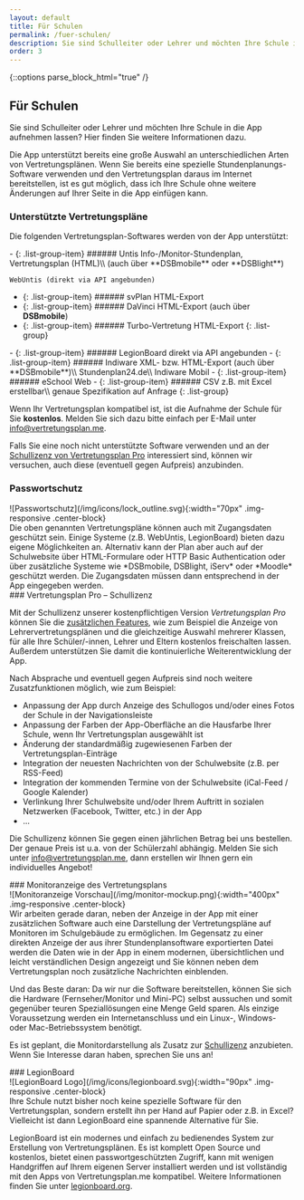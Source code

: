 ```yaml
---
layout: default
title: Für Schulen
permalink: /fuer-schulen/
description: Sie sind Schulleiter oder Lehrer und möchten Ihre Schule in die App aufnehmen lassen? Hier finden Sie weitere Informationen dazu.
order: 3
---
```


{::options parse_block_html="true" /}

Für Schulen
-----------

Sie sind Schulleiter oder Lehrer und möchten Ihre Schule in die App aufnehmen lassen? Hier finden Sie weitere
Informationen dazu.

Die App unterstützt bereits eine große Auswahl an unterschiedlichen Arten von Vertretungsplänen. Wenn Sie bereits eine
spezielle Stundenplanungs-Software verwenden und den Vertretungsplan daraus im Internet bereitstellen, ist es gut
möglich, dass ich Ihre Schule ohne weitere Änderungen auf Ihrer Seite in die App einfügen kann.

<div class="jumbotron jumbotron-normal-font">

### Unterstützte Vertretungspläne

Die folgenden Vertretungsplan-Softwares werden von der App unterstützt:

<div class="row">
<div class="col-md-6">
 - {: .list-group-item} ###### Untis
    Info-/Monitor-Stundenplan, Vertretungsplan (HTML)\\
    (auch über **DSBmobile** oder **DSBlight**)

    WebUntis (direkt via API angebunden)
 - {: .list-group-item} ###### svPlan
    HTML-Export
 - {: .list-group-item} ###### DaVinci
    HTML-Export (auch über **DSBmobile**)
 - {: .list-group-item} ###### Turbo-Vertretung
    HTML-Export
 {: .list-group}
</div>
<div class="col-md-6">
 - {: .list-group-item} ###### LegionBoard
    direkt via API angebunden
 - {: .list-group-item} ###### Indiware
    XML- bzw. HTML-Export (auch über **DSBmobile**)\\
    Stundenplan24.de\\
    Indiware Mobil
 - {: .list-group-item} ###### eSchool Web
 - {: .list-group-item} ###### CSV
    z.B. mit Excel erstellbar\\
    genaue Spezifikation auf Anfrage
 {: .list-group}
</div>
</div>

Wenn Ihr Vertretungsplan kompatibel ist, ist die Aufnahme der Schule für Sie **kostenlos**. Melden Sie sich dazu bitte
einfach per E-Mail unter [info@vertretungsplan.me](mailto:info@vertretungsplan.me).

Falls Sie eine noch nicht unterstützte Software verwenden und  an der
[Schullizenz von Vertretungsplan Pro](#vertretungsplan-pro--schullizenz) interessiert sind, können wir versuchen, auch
diese (eventuell gegen Aufpreis) anzubinden.
</div>

<div class="jumbotron jumbotron-normal-font jumbotron-dark">

### Passwortschutz

<div class="row">
<div class="col-sm-2 top-padding">
![Passwortschutz](/img/icons/lock_outline.svg){:width="70px" .img-responsive .center-block}
</div>
<div class="col-sm-10">
Die oben genannten Vertretungspläne können auch mit Zugangsdaten geschützt sein. Einige Systeme (z.B. WebUntis,
LegionBoard) bieten dazu eigene Möglichkeiten an. Alternativ kann der Plan aber auch auf der Schulwebsite über
HTML-Formulare oder HTTP Basic Authentication oder über zusätzliche Systeme wie *DSBmobile, DSBlight, iServ* oder
*Moodle* geschützt werden. Die Zugangsdaten müssen dann entsprechend in der App eingegeben werden.
</div>
</div>
</div>

<div class="jumbotron jumbotron-normal-font jumbotron-dark-green">
### Vertretungsplan Pro – Schullizenz

Mit der Schullizenz unserer kostenpflichtigen Version *Vertretungsplan Pro* können Sie die
[zusätzlichen Features](/features), wie zum Beispiel die Anzeige von Lehrervertretungsplänen und die gleichzeitige
Auswahl mehrerer Klassen, für alle Ihre Schüler/-innen, Lehrer und Eltern kostenlos freischalten lassen. Außerdem
unterstützen Sie damit die kontinuierliche Weiterentwicklung der App.

Nach Absprache und eventuell gegen Aufpreis sind noch weitere Zusatzfunktionen möglich, wie zum Beispiel:
 
- Anpassung der App durch Anzeige des Schullogos und/oder eines Fotos der Schule in der Navigationsleiste
- Anpassung der Farben der App-Oberfläche an die Hausfarbe Ihrer Schule, wenn Ihr Vertretungsplan ausgewählt ist
- Änderung der standardmäßig zugewiesenen Farben der Vertretungsplan-Einträge
- Integration der neuesten Nachrichten von der Schulwebsite (z.B. per RSS-Feed)
- Integration der kommenden Termine von der Schulwebsite (iCal-Feed / Google Kalender)
- Verlinkung Ihrer Schulwebsite und/oder Ihrem Auftritt in sozialen Netzwerken (Facebook, Twitter, etc.) in der App
- ...

Die Schullizenz können Sie gegen einen jährlichen Betrag bei uns bestellen. Der genaue Preis ist u.a. von der
Schülerzahl abhängig. Melden Sie sich unter [info@vertretungsplan.me](mailto:info@vertretungsplan.me), dann erstellen
wir Ihnen gern ein individuelles Angebot!
</div>

<div class="jumbotron jumbotron-normal-font jumbotron-dark-grey">
### Monitoranzeige des Vertretungsplans

<div class="row">
<div class="col-sm-4 top-padding">
![Monitoranzeige Vorschau](/img/monitor-mockup.png){:width="400px" .img-responsive .center-block}
</div>
<div class="col-sm-8">
Wir arbeiten gerade daran, neben der Anzeige in der App mit einer zusätzlichen Software auch eine Darstellung der
Vertretungspläne auf Monitoren im Schulgebäude zu ermöglichen. Im Gegensatz zu einer direkten Anzeige der aus ihrer
Stundenplansoftware exportierten Datei werden die Daten wie in der App in einem modernen, übersichtlichen und leicht
verständlichen Design angezeigt und Sie können neben dem Vertretungsplan noch zusätzliche Nachrichten einblenden.

Und das Beste daran: Da wir nur die Software bereitstellen, können Sie sich die Hardware (Fernseher/Monitor und Mini-PC)
selbst aussuchen und somit gegenüber teuren Speziallösungen eine Menge Geld sparen. Als einzige Voraussetzung werden ein
Internetanschluss und ein Linux-, Windows- oder Mac-Betriebssystem benötigt.

Es ist geplant, die Monitordarstellung als Zusatz zur [Schullizenz](#vertretungsplan-pro--schullizenz) anzubieten. Wenn
Sie Interesse daran haben, sprechen Sie uns an!
</div>
</div>
</div>

<div class="jumbotron jumbotron-normal-font jumbotron-legionboard">
### LegionBoard

<div class="row">
<div class="col-sm-2 top-padding">
![LegionBoard Logo](/img/icons/legionboard.svg){:width="90px" .img-responsive .center-block}
</div>
<div class="col-sm-10">
Ihre Schule nutzt bisher noch keine spezielle Software für den Vertretungsplan, sondern erstellt ihn per Hand auf Papier
oder z.B. in Excel? Vielleicht ist dann LegionBoard eine spannende Alternative für Sie.

LegionBoard ist ein modernes und einfach zu bedienendes System zur Erstellung von Vertretungsplänen. Es ist komplett
Open Source und kostenlos, bietet einen passwortgeschützten Zugriff, kann mit wenigen Handgriffen auf Ihrem eigenen
Server installiert werden und ist vollständig mit den Apps von Vertretungsplan.me kompatibel.
Weitere Informationen finden Sie unter [legionboard.org](http://legionboard.org/index_de.html).
</div>
</div>
</div>